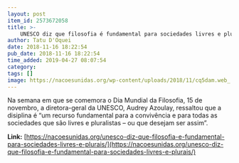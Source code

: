 ```yaml
---
layout: post
item_id: 2573672058
title: >-
    UNESCO diz que filosofia é fundamental para sociedades livres e plurais
author: Tatu D'Oquei
date: 2018-11-16 18:22:54
pub_date: 2018-11-16 18:22:54
time_added: 2019-04-27 08:07:54
category: 
tags: []
image: https://nacoesunidas.org/wp-content/uploads/2018/11/cq5dam.web_.1280.1280-e1542392109171.jpeg
---
```


Na semana em que se comemora o Dia Mundial da Filosofia, 15 de novembro, a diretora-geral da UNESCO, Audrey Azoulay, ressaltou que a disiplina é “um recurso fundamental para a convivência e para todas as sociedades que são livres e pluralistas – ou que desejam ser assim”.

**Link:** [https://nacoesunidas.org/unesco-diz-que-filosofia-e-fundamental-para-sociedades-livres-e-plurais/](https://nacoesunidas.org/unesco-diz-que-filosofia-e-fundamental-para-sociedades-livres-e-plurais/)

